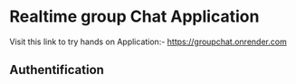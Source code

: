 # Realtime group Chat Application

Visit this link to try hands on Application:- https://groupchat.onrender.com

## Authentification

